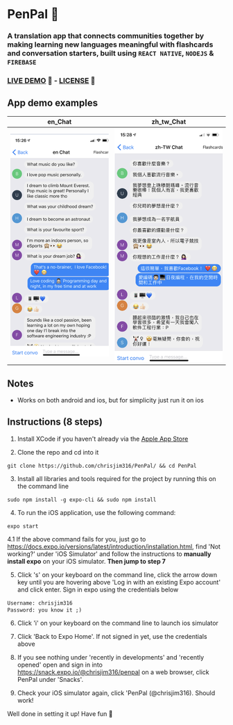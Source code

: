 # **PenPal** 🌇
### A translation app that connects communities together by making learning new languages meaningful with flashcards and conversation starters, built using `REACT NATIVE`, `NODEJS` & `FIREBASE`
### [LIVE DEMO](https://snack.expo.io/@chrisjim316/penpal) 📱 - [LICENSE](https://github.com/chrisjim316/PenPal/blob/master/LICENSE) 📝

## App demo examples
en_Chat                    |  zh_tw_Chat
:-------------------------:|:-------------------------:
<img src="assets/en_Chat.png" height="50%">  |  <img src="assets/zh_tw_Chat.png" height="50%">

## Notes
* Works on both android and ios, but for simplicity just run it on ios

## Instructions (8 steps)

1. Install XCode if you haven't already via the [Apple App Store](https://itunes.apple.com/app/xcode/id497799835)

2. Clone the repo and cd into it
```
git clone https://github.com/chrisjim316/PenPal/ && cd PenPal
```

3. Install all libraries and tools required for the project by running this on the command line
```
sudo npm install -g expo-cli && sudo npm install
```

4. To run the iOS application, use the following command:
```
expo start
```

4.1 If the above command fails for you, just go to https://docs.expo.io/versions/latest/introduction/installation.html, find 'Not working?' under 'iOS Simulator' and follow the instructions to **manually install expo** on your iOS simulator. **Then jump to step 7**

5. Click 's' on your keyboard on the command line, click the arrow down key until you are hovering above 'Log in with an existing Expo account' and click enter. Sign in expo using the credentials below
```
Username: chrisjim316
Password: you know it ;)
```

6. Click 'i' on your keyboard on the command line to launch ios simulator

7. Click 'Back to Expo Home'. If not signed in yet, use the credentials above

8. If you see nothing under 'recently in developments' and 'recently opened' open and sign in into https://snack.expo.io/@chrisjim316/penpal on a web browser, click PenPal under 'Snacks'.

9. Check your iOS simulator again, click 'PenPal (@chrisjim316). Should work!

Well done in setting it up! Have fun 🎉
